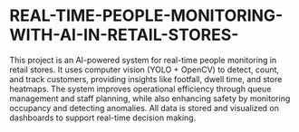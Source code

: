 # REAL-TIME-PEOPLE-MONITORING-WITH-AI-IN-RETAIL-STORES-
This project is an AI-powered system for real-time people monitoring in retail stores. 
It uses computer vision (YOLO + OpenCV) to detect, count, and track customers, providing insights like footfall, dwell time, and store heatmaps. 
The system improves operational efficiency through queue management and staff planning, while also enhancing safety by monitoring occupancy and detecting anomalies.
All data is stored and visualized on dashboards to support real-time decision making.
